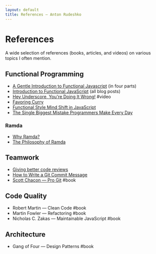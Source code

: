 ```yaml
---
layout: default
title: References — Anton Rudeshko
---
```


# References

A wide selection of references (books, articles, and videos) on various topics I often mention.

## Functional Programming

* [A Gentle Introduction to Functional Javascript](http://jrsinclair.com/articles/2016/gentle-introduction-to-functional-javascript-intro/) (in four parts)
* [Introduction to Functional JavaScript](http://functionaljavascript.blogspot.ru/2013/03/introduction-to-functional-javascript.html) (all blog posts)
* [Hey Underscore, You're Doing It Wrong!](http://www.youtube.com/watch?v=m3svKOdZijA) #video
* [Favoring Curry](http://fr.umio.us/favoring-curry/)
* [Functional Style Mind Shift in JavaScript](https://mindtheshift.wordpress.com/2014/08/13/functional-style-javascript/)
* [The Single Biggest Mistake Programmers Make Every Day](https://medium.com/javascript-scene/the-single-biggest-mistake-programmers-make-every-day-62366b432308)

### Ramda

* [Why Ramda?](http://fr.umio.us/why-ramda/)
* [The Philosophy of Ramda](http://fr.umio.us/the-philosophy-of-ramda/)

## Teamwork

* [Giving better code reviews](https://medium.com/@mrjoelkemp/giving-better-code-reviews-16109e0fdd36)
* [How to Write a Git Commit Message](http://chris.beams.io/posts/git-commit/)
* [Scott Chacon — Pro Git](https://git-scm.com/book/) #book

## Code Quality

* Robert Martin — Clean Code #book
* Martin Fowler — Refactoring #book
* Nicholas C. Zakas — Maintainable JavaScript #book

## Architecture

* Gang of Four — Design Patterns #book
